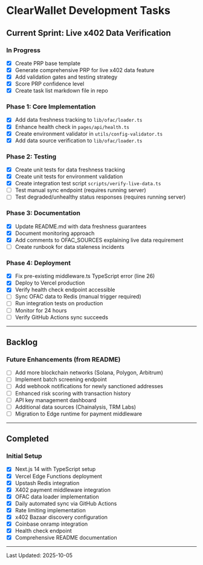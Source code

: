# ClearWallet Development Tasks

## Current Sprint: Live x402 Data Verification

### In Progress
- [x] Create PRP base template
- [x] Generate comprehensive PRP for live x402 data feature
- [x] Add validation gates and testing strategy
- [x] Score PRP confidence level
- [x] Create task list markdown file in repo

### Phase 1: Core Implementation
- [x] Add data freshness tracking to `lib/ofac/loader.ts`
- [x] Enhance health check in `pages/api/health.ts`
- [x] Create environment validator in `utils/config-validator.ts`
- [x] Add data source verification to `lib/ofac/loader.ts`

### Phase 2: Testing
- [x] Create unit tests for data freshness tracking
- [x] Create unit tests for environment validation
- [x] Create integration test script `scripts/verify-live-data.ts`
- [ ] Test manual sync endpoint (requires running server)
- [ ] Test degraded/unhealthy status responses (requires running server)

### Phase 3: Documentation
- [x] Update README.md with data freshness guarantees
- [x] Document monitoring approach
- [x] Add comments to OFAC_SOURCES explaining live data requirement
- [ ] Create runbook for data staleness incidents

### Phase 4: Deployment
- [x] Fix pre-existing middleware.ts TypeScript error (line 26)
- [x] Deploy to Vercel production
- [x] Verify health check endpoint accessible
- [ ] Sync OFAC data to Redis (manual trigger required)
- [ ] Run integration tests on production
- [ ] Monitor for 24 hours
- [ ] Verify GitHub Actions sync succeeds

---

## Backlog

### Future Enhancements (from README)
- [ ] Add more blockchain networks (Solana, Polygon, Arbitrum)
- [ ] Implement batch screening endpoint
- [ ] Add webhook notifications for newly sanctioned addresses
- [ ] Enhanced risk scoring with transaction history
- [ ] API key management dashboard
- [ ] Additional data sources (Chainalysis, TRM Labs)
- [ ] Migration to Edge runtime for payment middleware

---

## Completed

### Initial Setup
- [x] Next.js 14 with TypeScript setup
- [x] Vercel Edge Functions deployment
- [x] Upstash Redis integration
- [x] X402 payment middleware integration
- [x] OFAC data loader implementation
- [x] Daily automated sync via GitHub Actions
- [x] Rate limiting implementation
- [x] x402 Bazaar discovery configuration
- [x] Coinbase onramp integration
- [x] Health check endpoint
- [x] Comprehensive README documentation

---

Last Updated: 2025-10-05
